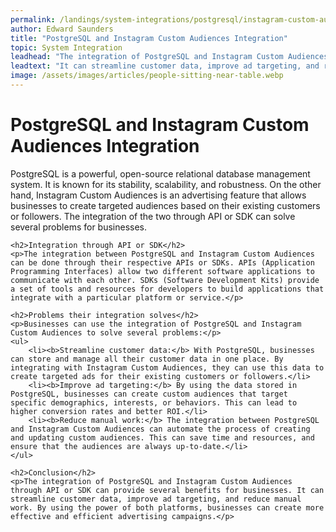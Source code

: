 ```yaml
---
permalink: /landings/system-integrations/postgresql/instagram-custom-audiences
author: Edward Saunders
title: "PostgreSQL and Instagram Custom Audiences Integration"
topic: System Integration
leadhead: "The integration of PostgreSQL and Instagram Custom Audiences through API or SDK can provide several benefits for businesses"
leadtext: "It can streamline customer data, improve ad targeting, and reduce manual work. By using the power of both platforms, businesses can create more effective and efficient advertising campaigns."
image: /assets/images/articles/people-sitting-near-table.webp
---
```

<div class="arttext">	<h1>PostgreSQL and Instagram Custom Audiences Integration</h1>
	<p>PostgreSQL is a powerful, open-source relational database management system. It is known for its stability, scalability, and robustness. On the other hand, Instagram Custom Audiences is an advertising feature that allows businesses to create targeted audiences based on their existing customers or followers. The integration of the two through API or SDK can solve several problems for businesses.</p>

	<h2>Integration through API or SDK</h2>
	<p>The integration between PostgreSQL and Instagram Custom Audiences can be done through their respective APIs or SDKs. APIs (Application Programming Interfaces) allow two different software applications to communicate with each other. SDKs (Software Development Kits) provide a set of tools and resources for developers to build applications that integrate with a particular platform or service.</p>

	<h2>Problems their integration solves</h2>
	<p>Businesses can use the integration of PostgreSQL and Instagram Custom Audiences to solve several problems:</p>
	<ul>
		<li><b>Streamline customer data:</b> With PostgreSQL, businesses can store and manage all their customer data in one place. By integrating with Instagram Custom Audiences, they can use this data to create targeted ads for their existing customers or followers.</li>
		<li><b>Improve ad targeting:</b> By using the data stored in PostgreSQL, businesses can create custom audiences that target specific demographics, interests, or behaviors. This can lead to higher conversion rates and better ROI.</li>
		<li><b>Reduce manual work:</b> The integration between PostgreSQL and Instagram Custom Audiences can automate the process of creating and updating custom audiences. This can save time and resources, and ensure that the audiences are always up-to-date.</li>
	</ul>

	<h2>Conclusion</h2>
	<p>The integration of PostgreSQL and Instagram Custom Audiences through API or SDK can provide several benefits for businesses. It can streamline customer data, improve ad targeting, and reduce manual work. By using the power of both platforms, businesses can create more effective and efficient advertising campaigns.</p>
</div>